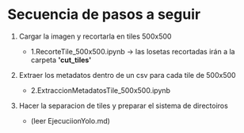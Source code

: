 # Secuencia de pasos a seguir

1. Cargar la imagen y recortarla en tiles 500x500 
   - 1.RecorteTile_500x500.ipynb -> las losetas recortadas irán a la carpeta **'cut_tiles'**

2. Extraer los metadatos dentro de un csv para cada tile de 500x500
   - 2.ExtraccionMetadatosTile_500x500.ipynb

3. Hacer la separacion de tiles y preparar el sistema de directoiros
    - (leer EjecuciionYolo.md)